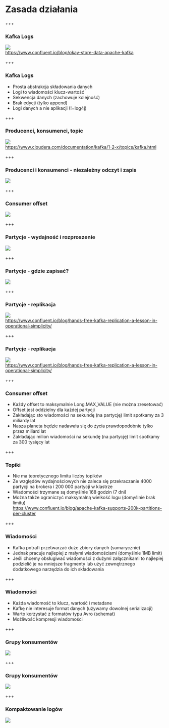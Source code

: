 
# Zasada działania


+++
### Kafka Logs
![](assets/img/kafka/how-it-works/log.png)
<br/><span class="footer">https://www.confluent.io/blog/okay-store-data-apache-kafka</span>



+++
### Kafka Logs
* Prosta abstrakcja składowania danych
* Logi to wiadomości klucz-wartość
* Sekwencja danych (zachowuje kolejność)
* Brak edycji (tylko append)
* Logi danych a nie aplikacji (!=log4j)



+++
### Producenci, konsumenci, topic
![](assets/img/kafka/how-it-works/kafka-architecture.png)
<br/><span class="footer">https://www.cloudera.com/documentation/kafka/1-2-x/topics/kafka.html</span>



+++
### Producenci i konsumenci - niezależny odczyt i zapis
![](assets/img/kafka/how-it-works/log_subscription.png)



+++
### Consumer offset
<!-- .slide: class="imagecentersize50" -->
![](assets/img/kafka/how-it-works/log_consumer.png)



+++
### Partycje - wydajność i rozproszenie
![](assets/img/kafka/how-it-works/partitioned_log.png)



+++
### Partycje - gdzie zapisać?
![](assets/img/kafka/how-it-works/log_anatomy.png)



+++
<!-- .slide: class="imagecentersize80" -->
### Partycje - replikacja
![](assets/img/kafka/how-it-works/replication.jpg)
<br/><span class="footer">https://www.confluent.io/blog/hands-free-kafka-replication-a-lesson-in-operational-simplicity/</span>


+++
### Partycje - replikacja
<!-- .slide: class="imagecentersize80" -->
![](assets/img/kafka/how-it-works/replication-lagging.jpg)
<br/><span class="footer">https://www.confluent.io/blog/hands-free-kafka-replication-a-lesson-in-operational-simplicity/</span>



+++
<!-- .slide: class="font90" -->
### Consumer offset
* Każdy offset to maksymalnie Long.MAX_VALUE (nie można zresetować)
* Offset jest oddzielny dla każdej partycji
* Zakładając sto wiadomości na sekundę (na partycję) limit spotkamy za 3 miliardy lat
* Nasza planeta będzie nadawała się do życia prawdopodobnie tylko przez miliard lat
* Zakładając milion wiadomości na sekundę (na partycję) limit spotkamy za 300 tysięcy lat


+++
<!-- .slide: class="font90" -->
### Topiki
* Nie ma teoretycznego limitu liczby topików
* Ze względów wydajnościowych nie zaleca się przekraczanie 4000 partycji na brokera i 200 000 partycji w klastrze
* Wiadomości trzymane są domyślnie 168 godzin (7 dni)
* Można także ograniczyć maksymalną wielkość logu (domyślnie brak limitu)
<br/><span class="footer">https://www.confluent.io/blog/apache-kafka-supports-200k-partitions-per-cluster</span>


+++
<!-- .slide: class="font90" -->
### Wiadomości
* Kafka potrafi przetwarzać duże zbiory danych (sumarycznie)
* Jednak pracuje najlepiej z małymi wiadomościami (domyślnie 1MB limit)
* Jeśli chcemy obsługiwać wiadomości z dużymi załącznikami to najlepiej podzielić je na mniejsze fragmenty lub użyć zewnętrznego dodatkowego narzędzia do ich składowania


+++
### Wiadomości
* Każda wiadomość to klucz, wartość i metadane
* Kafkę nie interesuje format danych (używamy dowolnej serializacji)
* Warto korzystać z formatów typu Avro (schemat)
* Możliwość kompresji wiadomości



+++
### Grupy konsumentów
![](assets/img/kafka/how-it-works/consumer-group.png)



+++
### Grupy konsumentów
![](assets/img/kafka/how-it-works/consumer-groups.png)



+++
### Kompaktowanie logów
![](assets/img/kafka/how-it-works/log_compaction_0.png)

